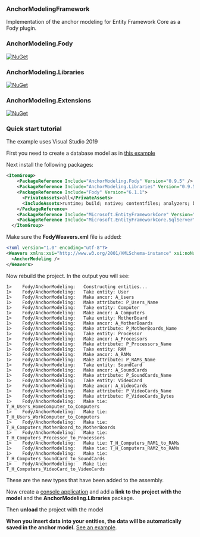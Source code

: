 ### AnchorModelingFramework
Implementation of the anchor modeling for Entity Framework Core as a Fody plugin.
### AnchorModeling.Fody
[![NuGet](https://img.shields.io/badge/nuget-0.9.5-blue)](https://www.nuget.org/packages/AnchorModeling.Fody/)
### AnchorModeling.Libraries
[![NuGet](https://img.shields.io/badge/nuget-0.9.5-blue)](https://www.nuget.org/packages/AnchorModeling.Libraries/)
### AnchorModeling.Extensions
[![NuGet](https://img.shields.io/badge/nuget-0.9.5-blue)](https://www.nuget.org/packages/AnchorModeling.Extensions/)

### Quick start tutorial

The example uses Visual Studio 2019

First you need to create a database model as in [this example](https://github.com/AscarGb/AnchorModelingFramework/tree/master/Examples/AnchorModelingExample/AnchorModelingExample.Models)

Next install the following packages:
```xml
<ItemGroup>
    <PackageReference Include="AnchorModeling.Fody" Version="0.9.5" />
    <PackageReference Include="AnchorModeling.Libraries" Version="0.9.5" />
    <PackageReference Include="Fody" Version="6.1.1">
      <PrivateAssets>all</PrivateAssets>
      <IncludeAssets>runtime; build; native; contentfiles; analyzers; buildtransitive</IncludeAssets>
    </PackageReference>
    <PackageReference Include="Microsoft.EntityFrameworkCore" Version="3.1.3" />
    <PackageReference Include="Microsoft.EntityFrameworkCore.SqlServer" Version="3.1.3" />   
  </ItemGroup>
```
Make sure the **FodyWeavers.xml** file is added:

```xml
<?xml version="1.0" encoding="utf-8"?>
<Weavers xmlns:xsi="http://www.w3.org/2001/XMLSchema-instance" xsi:noNamespaceSchemaLocation="FodyWeavers.xsd">
  <AnchorModeling />
</Weavers>
```
Now rebuild the project. In the output you will see:
```
1>    Fody/AnchorModeling:   Constructing entities...
1>    Fody/AnchorModeling:   Take entity: User
1>    Fody/AnchorModeling:   Make ancor: A_Users
1>    Fody/AnchorModeling:   Make attribute: P_Users_Name
1>    Fody/AnchorModeling:   Take entity: Computer
1>    Fody/AnchorModeling:   Make ancor: A_Computers
1>    Fody/AnchorModeling:   Take entity: MotherBoard
1>    Fody/AnchorModeling:   Make ancor: A_MotherBoards
1>    Fody/AnchorModeling:   Make attribute: P_MotherBoards_Name
1>    Fody/AnchorModeling:   Take entity: Processor
1>    Fody/AnchorModeling:   Make ancor: A_Processors
1>    Fody/AnchorModeling:   Make attribute: P_Processors_Name
1>    Fody/AnchorModeling:   Take entity: RAM
1>    Fody/AnchorModeling:   Make ancor: A_RAMs
1>    Fody/AnchorModeling:   Make attribute: P_RAMs_Name
1>    Fody/AnchorModeling:   Take entity: SoundCard
1>    Fody/AnchorModeling:   Make ancor: A_SoundCards
1>    Fody/AnchorModeling:   Make attribute: P_SoundCards_Name
1>    Fody/AnchorModeling:   Take entity: VideoCard
1>    Fody/AnchorModeling:   Make ancor: A_VideoCards
1>    Fody/AnchorModeling:   Make attribute: P_VideoCards_Name
1>    Fody/AnchorModeling:   Make attribute: P_VideoCards_Bytes
1>    Fody/AnchorModeling:   Make tie: T_H_Users_HomeComputer_to_Computers
1>    Fody/AnchorModeling:   Make tie: T_H_Users_WorkComputer_to_Computers
1>    Fody/AnchorModeling:   Make tie: T_H_Computers_MotherBoard_to_MotherBoards
1>    Fody/AnchorModeling:   Make tie: T_H_Computers_Processor_to_Processors
1>    Fody/AnchorModeling:   Make tie: T_H_Computers_RAM1_to_RAMs
1>    Fody/AnchorModeling:   Make tie: T_H_Computers_RAM2_to_RAMs
1>    Fody/AnchorModeling:   Make tie: T_H_Computers_SoundCard_to_SoundCards
1>    Fody/AnchorModeling:   Make tie: T_H_Computers_VideoCard_to_VideoCards
```

These are the new types that have been added to the assembly.

Now create a [console application](https://github.com/AscarGb/AnchorModelingFramework/tree/master/Examples/AnchorModelingExample/AnchorModelingExample) and add a **link to the project with the model** and the **AnchorModeling.Libraries** package.

Then **unload** the project with the model

**When you insert data into your entities, the data will be automatically saved in the anchor model.**
[See an example](https://github.com/AscarGb/AnchorModelingFramework/blob/master/Examples/AnchorModelingExample/AnchorModelingExample/Program.cs).